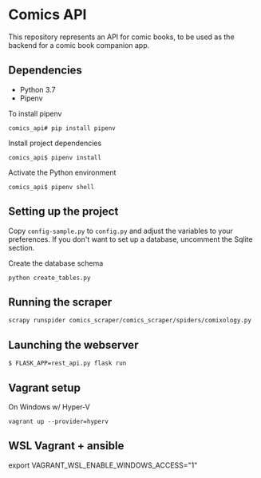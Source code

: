# Comics API
This repository represents an API for comic books, to be used as the backend for a comic book companion app.

## Dependencies
- Python 3.7
- Pipenv

To install pipenv

    comics_api# pip install pipenv

Install project dependencies

    comics_api$ pipenv install

Activate the Python environment

    comics_api$ pipenv shell

## Setting up the project

Copy `config-sample.py` to `config.py` and adjust the variables to your preferences. If you don't want to set up a database, uncomment the Sqlite section.

Create the database schema

    python create_tables.py

## Running the scraper

    scrapy runspider comics_scraper/comics_scraper/spiders/comixology.py

## Launching the webserver

    $ FLASK_APP=rest_api.py flask run

## Vagrant setup
On Windows w/ Hyper-V

    vagrant up --provider=hyperv


## WSL Vagrant + ansible

  export VAGRANT_WSL_ENABLE_WINDOWS_ACCESS="1"
